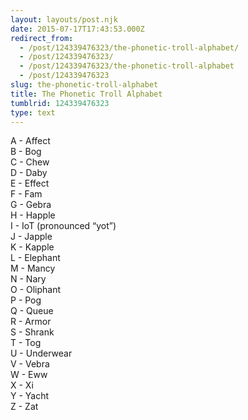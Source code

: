 ```yaml
---
layout: layouts/post.njk
date: 2015-07-17T17:43:53.000Z
redirect_from:
  - /post/124339476323/the-phonetic-troll-alphabet/
  - /post/124339476323/
  - /post/124339476323/the-phonetic-troll-alphabet
  - /post/124339476323
slug: the-phonetic-troll-alphabet
title: The Phonetic Troll Alphabet
tumblrid: 124339476323
type: text
---
```

<p>A - Affect<br/>
B - Bog<br/>
C - Chew<br/>
D - Daby<br/>
E - Effect<br/>
F - Fam<br/>
G - Gebra<br/>
H - Happle<br/>
I - IoT (pronounced &ldquo;yot&rdquo;)<br/>
J - Japple<br/>
K - Kapple<br/>
L - Elephant<br/>
M - Mancy<br/>
N - Nary<br/>
O - Oliphant<br/>
P - Pog<br/>
Q - Queue<br/>
R - Armor<br/>
S - Shrank<br/>
T - Tog<br/>
U - Underwear<br/>
V - Vebra<br/>
W - Eww<br/>
X - Xi<br/>
Y - Yacht<br/>
Z - Zat</p>

